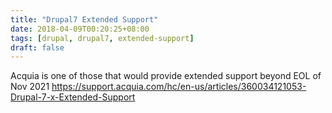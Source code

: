 ```yaml
---
title: "Drupal7 Extended Support"
date: 2018-04-09T00:20:25+08:00
tags: [drupal, drupal7, extended-support]
draft: false
---
```


Acquia is one of those that would provide extended support beyond EOL of Nov 2021 https://support.acquia.com/hc/en-us/articles/360034121053-Drupal-7-x-Extended-Support
